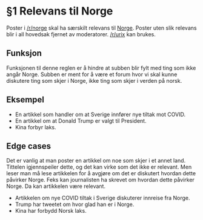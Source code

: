 # §1 Relevans til Norge

Poster i [/r/norge](https://old.reddit.com/r/norge) skal ha særskilt relevans til [Norge](https://no.wikipedia.org/wiki/norge). Poster uten slik relevans blir i all hovedsak fjernet av moderatorer. [/r/urix](https://old.reddit.com/r/urix) kan brukes.

## Funksjon

Funksjonen til denne reglen er å hindre at subben blir fylt med ting som ikke angår Norge. Subben er ment for å være et forum hvor vi skal kunne diskutere ting som skjer i Norge, ikke ting som skjer i verden på norsk.

## Eksempel

* En artikkel som handler om at Sverige innfører nye tiltak mot COVID.
* En artikkel om at Donald Trump er valgt til President.
* Kina forbyr laks.

## Edge cases

Det er vanlig at man poster en artikkel om noe som skjer i et annet land. Tittelen igjennspeiler dette, og det kan virke som det ikke er relevant. Men leser man må lese artikkelen for å avgjøre om det er diskutert hvordan dette påvirker Norge. Feks kan journalisten ha skrevet om hvordan dette påvirker Norge. Da kan artikkelen være relevant.

* Artikkelen om nye COVID tiltak i Sverige diskuterer innreise fra Norge.
* Trump har tweetet om hvor glad han er i Norge.
* Kina har forbydd Norsk laks.
